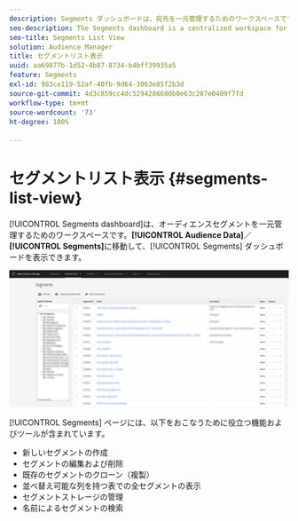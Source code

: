 ```yaml
---
description: Segments ダッシュボードは、宛先を一元管理するためのワークスペースです。
seo-description: The Segments dashboard is a centralized workspace for managing destinations.
seo-title: Segments List View
solution: Audience Manager
title: セグメントリスト表示
uuid: aa69877b-1d52-4b87-8734-b4bff39935a5
feature: Segments
exl-id: 983ce119-52af-40fb-9d64-3063e85f2b3d
source-git-commit: 4d3c859cc4dc5294286680b0e63c287e0409f7fd
workflow-type: tm+mt
source-wordcount: '73'
ht-degree: 100%

---
```


# セグメントリスト表示 {#segments-list-view}

[!UICONTROL Segments dashboard]は、オーディエンスセグメントを一元管理するためのワークスペースです。**[!UICONTROL Audience Data]**／**[!UICONTROL Segments]**&#x200B;に移動して、[!UICONTROL Segments] ダッシュボードを表示できます。

![セグメント - ダッシュボード](assets/segments-dashboard.png)

[!UICONTROL Segments] ページには、以下をおこなうために役立つ機能およびツールが含まれています。

* 新しいセグメントの作成
* セグメントの編集および削除
* 既存のセグメントのクローン（複製）
* 並べ替え可能な列を持つ表での全セグメントの表示
* セグメントストレージの管理
* 名前によるセグメントの検索
